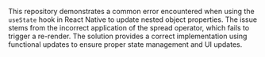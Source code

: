 This repository demonstrates a common error encountered when using the `useState` hook in React Native to update nested object properties.  The issue stems from the incorrect application of the spread operator, which fails to trigger a re-render. The solution provides a correct implementation using functional updates to ensure proper state management and UI updates.